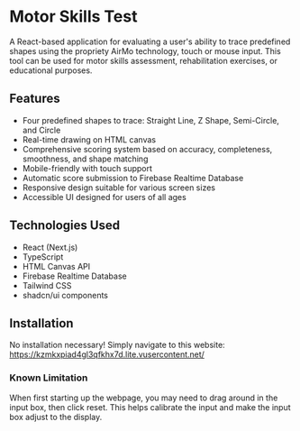 # Motor Skills Test

A React-based application for evaluating a user's ability to trace predefined shapes using the propriety AirMo technology, touch or mouse input. This tool can be used for motor skills assessment, rehabilitation exercises, or educational purposes.

## Features

- Four predefined shapes to trace: Straight Line, Z Shape, Semi-Circle, and Circle
- Real-time drawing on HTML canvas
- Comprehensive scoring system based on accuracy, completeness, smoothness, and shape matching
- Mobile-friendly with touch support
- Automatic score submission to Firebase Realtime Database
- Responsive design suitable for various screen sizes
- Accessible UI designed for users of all ages

## Technologies Used

- React (Next.js)
- TypeScript
- HTML Canvas API
- Firebase Realtime Database
- Tailwind CSS
- shadcn/ui components

## Installation

No installation necessary! Simply navigate to this website: https://kzmkxpiad4gl3qfkhx7d.lite.vusercontent.net/


### Known Limitation
When first starting up the webpage, you may need to drag around in the input box, then click reset. This helps calibrate the input and make the input box adjust to the display.
